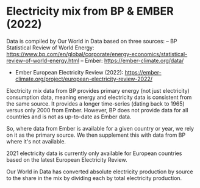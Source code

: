 # Electricity mix from BP & EMBER (2022)

Data is compiled by Our World in Data based on three sources: 
– BP Statistical Review of World Energy: https://www.bp.com/en/global/corporate/energy-economics/statistical-review-of-world-energy.html
– Ember: https://ember-climate.org/data/
- Ember European Electricity Review (2022): https://ember-climate.org/project/european-electricity-review-2022/

Electricity mix data from BP provides primary energy (not just electricity) consumption data, meaning energy and electricity data is consistent from the same source. It provides a longer time-series (dating back to 1965) versus only 2000 from Ember. However, BP does not provide data for all countries and is not as up-to-date as Ember data.

So, where data from Ember is available for a given country or year, we rely on it as the primary source. We then supplement this with data from BP where it's not available.

2021 electricity data is currently only available for European countries based on the latest European Electricity Review.

Our World in Data has converted absolute electricity production by source to the share in the mix by dividing each by total electricity production.